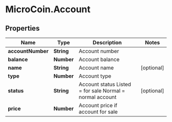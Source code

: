 # MicroCoin.Account

## Properties
Name | Type | Description | Notes
------------ | ------------- | ------------- | -------------
**accountNumber** | **String** | Account number | 
**balance** | **Number** | Account balance | 
**name** | **String** | Account name | [optional] 
**type** | **Number** | Account type | 
**status** | **String** | Account status Listed &#x3D; for sale Normal &#x3D; normal account | [optional] 
**price** | **Number** | Account price if account for sale | 


